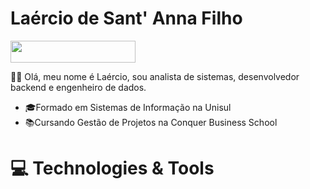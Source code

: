 # Laércio de Sant' Anna Filho

<img src="https://storage.ko-fi.com/cdn/brandasset/kofi_button_dark.png?_gl=1*i1wx2f*_ga*MTAxODE3OTU2MC4xNzA5NTc5NjYy*_ga_M13FZ7VQ2C*MTcwOTU3OTY2MS4xLjEuMTcwOTU4MDAxMi42MC4wLjA." width="200" height="35">

👋🏼 Olá, meu nome é Laércio, sou analista de sistemas, desenvolvedor backend e engenheiro de dados.

- 🎓Formado em Sistemas de Informação na Unisul
- 📚Cursando Gestão de Projetos na Conquer Business School

# 💻 Technologies & Tools

